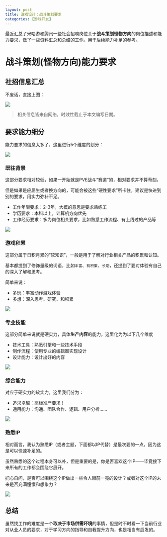 ```yaml
---
layout: post
title: 游戏设计：战斗策划要求
categories: [游戏开发]
---
```


最近汇总了米哈游和腾讯一些社会招聘岗位关于**战斗策划怪物方向**的岗位描述和能力要求，做了一些资料汇总和总结的工作。用于后续能力补足的参考。


# 战斗策划(怪物方向)能力要求


## 社招信息汇总

不废话，直接上图：

![](/assets/img/others/BattleDesignAbility/1.png)

> 相关信息皆来自网络，时效性截止于本文编写日期。


## 要求能力细分

能力要求的信息太多了，这里进行5个维度的划分：

![](/assets/img/others/BattleDesignAbility/2.png)


### 既往背景

这部分要求相对较低，如果一开始就是PVE战斗“赛道”的，相对要求并不算苛刻。

但是如果是应届生或者换方向的，可能会被这些“硬性要求”所卡住，建议是快进到别的要求，用实力弥补不足。

+ 工作年限要求：2-3年，大概的意思是要求熟练工
+ 学历要求：本科以上，计算机方向优先
+ 工作经历要求：多为岗位相关要求，比如熟悉工作流程、有上线过的产品等

![](/assets/img/others/BattleDesignAbility/2-1.png)


### 游戏积累

这部分属于日积月累的“软知识”，一般是用于了解对行业相关产品的积累和认知。

基本都提到了修饰量级的词语，比如`丰富`、`有积累`、`长期`，还提到了要对体验有自己的深入了解和思考。

简单来说：

+ 多玩：丰富动作游戏体验
+ 多想：深入思考、研究、和积累

![](/assets/img/others/BattleDesignAbility/2-2.png)


### 专业技能

这部分简单来说就是硬实力，具体**生产内容**的能力，这里化为为以下几个维度

+ 技术工具：熟悉引擎和一些技术手段
+ 制作流程：使用专业的编辑器实现设计
+ 设计能力：设计出好的内容

![](/assets/img/others/BattleDesignAbility/2-3.png)


### 综合能力

对应于硬实力的软实力，这里我们分为：

+ 追求卓越：高标准严要求！
+ 通用能力：沟通、团队合作、逻辑、用户分析……

![](/assets/img/others/BattleDesignAbility/2-4.png)


### 熟悉IP

相对而言，我认为熟悉IP（或者主题，下面都以IP代替）是最次要的一点，因为这是可以快速补足的。

虽然熟悉的这个过程本身可以补，但是重要的是，你是否喜欢这个IP——毕竟接下来所有的工作都会围绕它展开。

扪心自问，是否可以围绕这个IP做出一些令人眼前一亮的设计？或者对这个IP的未来是否充满憧憬和想象力？


![](/assets/img/others/BattleDesignAbility/2-5.png)


## 总结


虽然找工作的难度是一个**取决于市场供需环境**的事情，但是时不时看一下当前行业对从业人员的要求，对于学习方向的指导和自我提升方向，也是相当有启发的。
